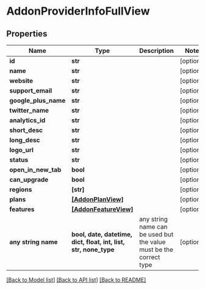 # AddonProviderInfoFullView


## Properties
Name | Type | Description | Notes
------------ | ------------- | ------------- | -------------
**id** | **str** |  | [optional] 
**name** | **str** |  | [optional] 
**website** | **str** |  | [optional] 
**support_email** | **str** |  | [optional] 
**google_plus_name** | **str** |  | [optional] 
**twitter_name** | **str** |  | [optional] 
**analytics_id** | **str** |  | [optional] 
**short_desc** | **str** |  | [optional] 
**long_desc** | **str** |  | [optional] 
**logo_url** | **str** |  | [optional] 
**status** | **str** |  | [optional] 
**open_in_new_tab** | **bool** |  | [optional] 
**can_upgrade** | **bool** |  | [optional] 
**regions** | **[str]** |  | [optional] 
**plans** | [**[AddonPlanView]**](AddonPlanView.md) |  | [optional] 
**features** | [**[AddonFeatureView]**](AddonFeatureView.md) |  | [optional] 
**any string name** | **bool, date, datetime, dict, float, int, list, str, none_type** | any string name can be used but the value must be the correct type | [optional]

[[Back to Model list]](../README.md#documentation-for-models) [[Back to API list]](../README.md#documentation-for-api-endpoints) [[Back to README]](../README.md)


